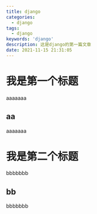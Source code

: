 ```yaml
---
title: django
categories:
  - django
tags:
  - django
keywords: 'django'
description: 这是django的第一篇文章
date: 2021-11-15 21:31:05
---
```


# 我是第一个标题

aaaaaaa

## aa

aaaaaaa

# 我是第二个标题

bbbbbbb

## bb

bbbbbbb

